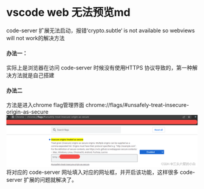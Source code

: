 # vscode web 无法预览md
code-server 扩展无法启动，报错‘crypto.subtle‘ is not available so webviews will not work的解决方法  

#### 办法一：
实际上是浏览器在访问 code-server 时候没有使用HTTPS 协议导致的，第一种解决方法就是自己搭建
#### 办法二
方法是进入chrome flag管理界面 chrome://flags/#unsafely-treat-insecure-origin-as-secure 
![Alt text](images/image.png)
将对应的 code-server 网址填入对应的网址框，并开启该功能，这样很多 code-server 扩展的问题就解决了。
